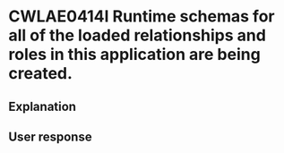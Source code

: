 # CWLAE0414I Runtime schemas for all of the loaded relationships and roles in this application are being created.

## Explanation

## User response